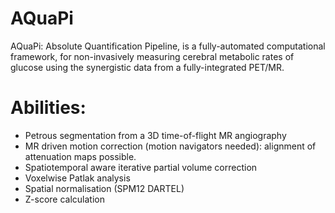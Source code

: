 # AQuaPi

AQuaPi: Absolute Quantification Pipeline, is a fully-automated computational framework, for non-invasively measuring cerebral metabolic rates of glucose using the synergistic data from a fully-integrated PET/MR.

# Abilities:

- Petrous segmentation from a 3D time-of-flight MR angiography
- MR driven motion correction (motion navigators needed): alignment of attenuation maps possible.
- Spatiotemporal aware iterative partial volume correction
- Voxelwise Patlak analysis
- Spatial normalisation (SPM12 DARTEL)
- Z-score calculation
